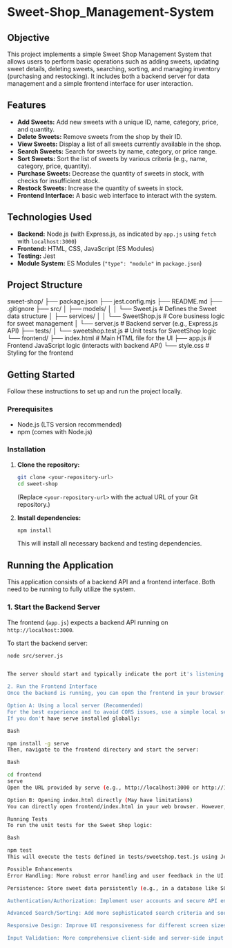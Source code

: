 # Sweet-Shop_Management-System


## Objective
This project implements a simple Sweet Shop Management System that allows users to perform basic operations such as adding sweets, updating sweet details, deleting sweets, searching, sorting, and managing inventory (purchasing and restocking). It includes both a backend server for data management and a simple frontend interface for user interaction.

## Features

* **Add Sweets:** Add new sweets with a unique ID, name, category, price, and quantity.
* **Delete Sweets:** Remove sweets from the shop by their ID.
* **View Sweets:** Display a list of all sweets currently available in the shop.
* **Search Sweets:** Search for sweets by name, category, or price range.
* **Sort Sweets:** Sort the list of sweets by various criteria (e.g., name, category, price, quantity).
* **Purchase Sweets:** Decrease the quantity of sweets in stock, with checks for insufficient stock.
* **Restock Sweets:** Increase the quantity of sweets in stock.
* **Frontend Interface:** A basic web interface to interact with the system.

## Technologies Used

* **Backend:** Node.js (with Express.js, as indicated by `app.js` using `fetch` with `localhost:3000`)
* **Frontend:** HTML, CSS, JavaScript (ES Modules)
* **Testing:** Jest
* **Module System:** ES Modules (`"type": "module"` in `package.json`)

## Project Structure


sweet-shop/
├── package.json
├── jest.config.mjs
├── README.md
├── .gitignore
├── src/
│   ├── models/
│   │   └── Sweet.js         # Defines the Sweet data structure
│   ├── services/
│   │   └── SweetShop.js     # Core business logic for sweet management
│   └── server.js            # Backend server (e.g., Express.js API)
├── tests/
│   └── sweetshop.test.js    # Unit tests for SweetShop logic
└── frontend/
├── index.html           # Main HTML file for the UI
├── app.js               # Frontend JavaScript logic (interacts with backend API)
└── style.css            # Styling for the frontend


## Getting Started

Follow these instructions to set up and run the project locally.

### Prerequisites

* Node.js (LTS version recommended)
* npm (comes with Node.js)

### Installation

1.  **Clone the repository:**
    ```bash
    git clone <your-repository-url>
    cd sweet-shop
    ```
    (Replace `<your-repository-url>` with the actual URL of your Git repository.)

2.  **Install dependencies:**
    ```bash
    npm install
    ```
    This will install all necessary backend and testing dependencies.

## Running the Application

This application consists of a backend API and a frontend interface. Both need to be running to fully utilize the system.

### 1. Start the Backend Server

The frontend (`app.js`) expects a backend API running on `http://localhost:3000`.

To start the backend server:
```bash
node src/server.js


The server should start and typically indicate the port it's listening on (e.g., "Server running on port 3000").

2. Run the Frontend Interface
Once the backend is running, you can open the frontend in your browser.

Option A: Using a local server (Recommended)
For the best experience and to avoid CORS issues, use a simple local server.
If you don't have serve installed globally:

Bash

npm install -g serve
Then, navigate to the frontend directory and start the server:

Bash

cd frontend
serve
Open the URL provided by serve (e.g., http://localhost:3000 or http://127.0.0.1:5000) in your web browser.

Option B: Opening index.html directly (May have limitations)
You can directly open frontend/index.html in your web browser. However, due to browser security restrictions (CORS policy), the fetch calls to http://localhost:3000/sweets from a file:// URL might be blocked, preventing the frontend from communicating with the backend. Using a local server (Option A) is highly recommended.

Running Tests
To run the unit tests for the Sweet Shop logic:

Bash

npm test
This will execute the tests defined in tests/sweetshop.test.js using Jest.

Possible Enhancements
Error Handling: More robust error handling and user feedback in the UI.

Persistence: Store sweet data persistently (e.g., in a database like SQLite, MongoDB, or a JSON file) so it's not lost when the server restarts.

Authentication/Authorization: Implement user accounts and secure API endpoints.

Advanced Search/Sorting: Add more sophisticated search criteria and sorting options.

Responsive Design: Improve UI responsiveness for different screen sizes.

Input Validation: More comprehensive client-side and server-side input validation.